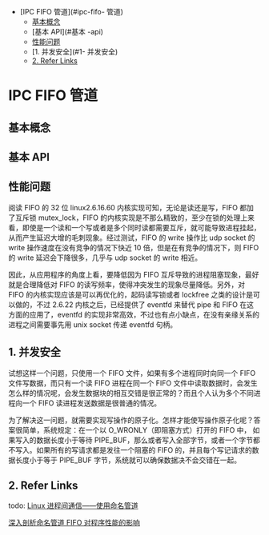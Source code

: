 - [IPC FIFO 管道](#ipc-fifo- 管道)
  - [基本概念](#基本概念)
  - [基本 API](#基本 -api)
  - [性能问题](#性能问题)
  - [1. 并发安全](#1- 并发安全)
  - [2. Refer Links](#2-refer-links)

# IPC FIFO 管道

## 基本概念

## 基本 API

## 性能问题

阅读 FIFO 的 32 位 linux2.6.16.60 内核实现可知，无论是读还是写，FIFO 都加了互斥锁 mutex_lock，FIFO 的内核实现是不那么精致的，至少在锁的处理上来看，即使是一个读和一个写或者是多个同时读都需要互斥，就可能导致进程挂起，从而产生延迟大增的毛刺现象。经过测试，FIFO 的 write 操作比 udp socket 的 write 操作速度在没有竞争的情况下快近 10 倍，但是在有竞争的情况下，则 FIFO 的 write 延迟会下降很多，几乎与 udp socket 的 write 相近。

因此，从应用程序的角度上看，要降低因为 FIFO 互斥导致的进程阻塞现象，最好就是合理降低对 FIFO 的读写频率，使得冲突发生的现象尽量降低。另外，对 FIFO 的内核实现应该是可以再优化的，起码读写锁或者 lockfree 之类的设计是可以做的，不过 2.6.22 内核之后，已经提供了 eventfd 来替代 pipe 和 FIFO 在这方面的应用了，eventfd 的实现非常高效，不过也有点小缺点，在没有亲缘关系的进程之间需要事先用 unix socket 传递 eventfd 句柄。

## 1. 并发安全

试想这样一个问题，只使用一个 FIFO 文件，如果有多个进程同时向同一个 FIFO 文件写数据，而只有一个读 FIFO 进程在同一个 FIFO 文件中读取数据时，会发生怎么样的情况呢，会发生数据块的相互交错是很正常的？而且个人认为多个不同进程向一个 FIFO 读进程发送数据是很普通的情况。

为了解决这一问题，就需要实现写操作的原子化。怎样才能使写操作原子化呢？答案很简单，系统规定：在一个以 O_WRONLY（即阻塞方式）打开的 FIFO 中， 如果写入的数据长度小于等待 PIPE_BUF，那么或者写入全部字节，或者一个字节都不写入。如果所有的写请求都是发往一个阻塞的 FIFO 的，并且每个写记请求的数据长度小于等于 PIPE_BUF 字节，系统就可以确保数据决不会交错在一起。

## 2. Refer Links
todo:
[Linux 进程间通信——使用命名管道](https://blog.csdn.net/ljianhui/article/details/10202699)

[深入剖析命名管道 FIFO 对程序性能的影响](https://blog.csdn.net/hmings/article/details/8110371)